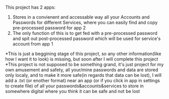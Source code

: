 This project has 2 apps:
   1) Stores in a convienent and accessable way all your Accounts and Passwords for different Services, where you can easily find and copy pre-processed password for app 2
   2) The only function of this is to get fed with a pre-processed password and spit out post-processed password which will be used for service's account from app 1

*This is just a beggining stage of this project, so any other information(like how I want it to look) is missing, but soon after I will complete this project
*This project is not supposed to be something grand, it's just project for my own amusement and safety, all your/mine passwords and data are stored only localy, and to make it more safe(in regards that data can be lost), I will add a .txt (or enother format) near an app (or if you click in app in settings to create file) of all your passwords&accounts&services to store in somewhere digital where you think it can be safe and not be lost 
